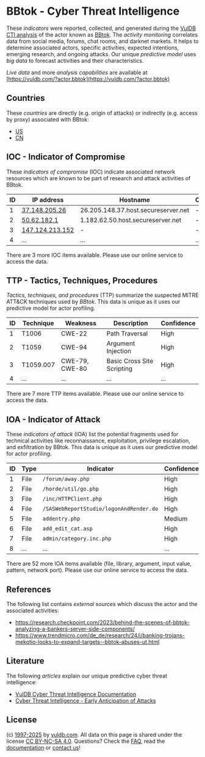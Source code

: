 # BBtok - Cyber Threat Intelligence

These _indicators_ were reported, collected, and generated during the [VulDB CTI analysis](https://vuldb.com/?kb.cti) of the actor known as [BBtok](https://vuldb.com/?actor.bbtok). The _activity monitoring_ correlates data from social media, forums, chat rooms, and darknet markets. It helps to determine associated actors, specific activities, expected intentions, emerging research, and ongoing attacks. Our unique _predictive model_ uses _big data_ to forecast activities and their characteristics.

_Live data_ and more _analysis capabilities_ are available at [https://vuldb.com/?actor.bbtok](https://vuldb.com/?actor.bbtok)

## Countries

These _countries_ are directly (e.g. origin of attacks) or indirectly (e.g. access by proxy) associated with BBtok:

* [US](https://vuldb.com/?country.us)
* [CN](https://vuldb.com/?country.cn)

## IOC - Indicator of Compromise

These _indicators of compromise_ (IOC) indicate associated network resources which are known to be part of research and attack activities of BBtok.

ID | IP address | Hostname | Campaign | Confidence
-- | ---------- | -------- | -------- | ----------
1 | [37.148.205.26](https://vuldb.com/?ip.37.148.205.26) | 26.205.148.37.host.secureserver.net | - | High
2 | [50.62.182.1](https://vuldb.com/?ip.50.62.182.1) | 1.182.62.50.host.secureserver.net | - | High
3 | [147.124.213.152](https://vuldb.com/?ip.147.124.213.152) | - | - | High
4 | ... | ... | ... | ...

There are 3 more IOC items available. Please use our online service to access the data.

## TTP - Tactics, Techniques, Procedures

_Tactics, techniques, and procedures_ (TTP) summarize the suspected MITRE ATT&CK techniques used by _BBtok_. This data is unique as it uses our predictive model for actor profiling.

ID | Technique | Weakness | Description | Confidence
-- | --------- | -------- | ----------- | ----------
1 | T1006 | CWE-22 | Path Traversal | High
2 | T1059 | CWE-94 | Argument Injection | High
3 | T1059.007 | CWE-79, CWE-80 | Basic Cross Site Scripting | High
4 | ... | ... | ... | ...

There are 7 more TTP items available. Please use our online service to access the data.

## IOA - Indicator of Attack

These _indicators of attack_ (IOA) list the potential fragments used for technical activities like reconnaissance, exploitation, privilege escalation, and exfiltration by BBtok. This data is unique as it uses our predictive model for actor profiling.

ID | Type | Indicator | Confidence
-- | ---- | --------- | ----------
1 | File | `/forum/away.php` | High
2 | File | `/horde/util/go.php` | High
3 | File | `/inc/HTTPClient.php` | High
4 | File | `/SASWebReportStudio/logonAndRender.do` | High
5 | File | `addentry.php` | Medium
6 | File | `add_edit_cat.asp` | High
7 | File | `admin/category.inc.php` | High
8 | ... | ... | ...

There are 52 more IOA items available (file, library, argument, input value, pattern, network port). Please use our online service to access the data.

## References

The following list contains _external sources_ which discuss the actor and the associated activities:

* https://research.checkpoint.com/2023/behind-the-scenes-of-bbtok-analyzing-a-bankers-server-side-components/
* https://www.trendmicro.com/de_de/research/24/i/banking-trojans-mekotio-looks-to-expand-targets--bbtok-abuses-ut.html

## Literature

The following _articles_ explain our unique predictive cyber threat intelligence:

* [VulDB Cyber Threat Intelligence Documentation](https://vuldb.com/?kb.cti)
* [Cyber Threat Intelligence - Early Anticipation of Attacks](https://www.scip.ch/en/?labs.20201022)

## License

(c) [1997-2025](https://vuldb.com/?kb.changelog) by [vuldb.com](https://vuldb.com/?kb.about). All data on this page is shared under the license [CC BY-NC-SA 4.0](https://creativecommons.org/licenses/by-nc-sa/4.0/). Questions? Check the [FAQ](https://vuldb.com/?kb.faq), read the [documentation](https://vuldb.com/?kb) or [contact us](https://vuldb.com/?contact)!
